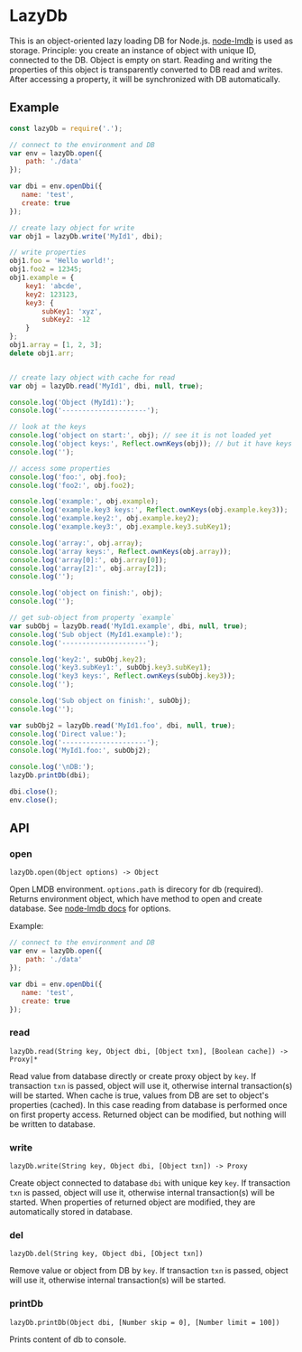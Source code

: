 LazyDb
=========

This is an object-oriented lazy loading DB for Node.js.
[node-lmdb](https://github.com/druide/node-lmdb) is used as storage.
Principle: you create an instance of object with unique ID, connected to the DB. Object is empty on start.
Reading and writing the properties of this object is transparently converted to DB read and writes.
After accessing a property, it will be synchronized with DB automatically.

Example
-------

```javascript
const lazyDb = require('.');

// connect to the environment and DB
var env = lazyDb.open({
    path: './data'
});

var dbi = env.openDbi({
   name: 'test',
   create: true
});

// create lazy object for write
var obj1 = lazyDb.write('MyId1', dbi);

// write properties
obj1.foo = 'Hello world!';
obj1.foo2 = 12345;
obj1.example = {
    key1: 'abcde',
    key2: 123123,
    key3: {
        subKey1: 'xyz',
        subKey2: -12
    }
};
obj1.array = [1, 2, 3];
delete obj1.arr;


// create lazy object with cache for read
var obj = lazyDb.read('MyId1', dbi, null, true);

console.log('Object (MyId1):');
console.log('---------------------');

// look at the keys
console.log('object on start:', obj); // see it is not loaded yet
console.log('object keys:', Reflect.ownKeys(obj)); // but it have keys
console.log('');

// access some properties
console.log('foo:', obj.foo);
console.log('foo2:', obj.foo2);

console.log('example:', obj.example);
console.log('example.key3 keys:', Reflect.ownKeys(obj.example.key3));
console.log('example.key2:', obj.example.key2);
console.log('example.key3:', obj.example.key3.subKey1);

console.log('array:', obj.array);
console.log('array keys:', Reflect.ownKeys(obj.array));
console.log('array[0]:', obj.array[0]);
console.log('array[2]:', obj.array[2]);
console.log('');

console.log('object on finish:', obj);
console.log('');

// get sub-object from property `example`
var subObj = lazyDb.read('MyId1.example', dbi, null, true);
console.log('Sub object (MyId1.example):');
console.log('---------------------');

console.log('key2:', subObj.key2);
console.log('key3.subKey1:', subObj.key3.subKey1);
console.log('key3 keys:', Reflect.ownKeys(subObj.key3));
console.log('');

console.log('Sub object on finish:', subObj);
console.log('');

var subObj2 = lazyDb.read('MyId1.foo', dbi, null, true);
console.log('Direct value:');
console.log('---------------------');
console.log('MyId1.foo:', subObj2);

console.log('\nDB:');
lazyDb.printDb(dbi);

dbi.close();
env.close();
```

API
-------

### open

`lazyDb.open(Object options) -> Object`

Open LMDB environment. `options.path` is direcory for db (required). Returns environment object, which have method
to open and create database. See [node-lmdb docs](https://github.com/druide/node-lmdb) for options.

Example:

```javascript
// connect to the environment and DB
var env = lazyDb.open({
    path: './data'
});

var dbi = env.openDbi({
   name: 'test',
   create: true
});
```

### read

`lazyDb.read(String key, Object dbi, [Object txn], [Boolean cache]) -> Proxy|*`

Read value from database directly or create proxy object by `key`. If transaction `txn` is passed, object will use it,
otherwise internal transaction(s) will be started.
When cache is true, values from DB are set to object's properties (cached). In this case reading from database is
performed once on first property access.
Returned object can be modified, but nothing will be written to database.

### write

`lazyDb.write(String key, Object dbi, [Object txn]) -> Proxy`

Create object connected to database `dbi` with unique key `key`. If transaction `txn` is passed, object will use it,
otherwise internal transaction(s) will be started.
When properties of returned object are modified, they are automatically stored in database.

### del

`lazyDb.del(String key, Object dbi, [Object txn])`

Remove value or object from DB by `key`. If transaction `txn` is passed, object will use it,
otherwise internal transaction(s) will be started.

### printDb

`lazyDb.printDb(Object dbi, [Number skip = 0], [Number limit = 100])`

Prints content of db to console.
